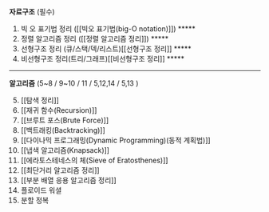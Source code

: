 **자료구조** (필수)


1. 빅 오 표기법 정리 ([[빅오 표기법(big-O notation)]]) \*\*\*\*\*
2. 정렬 알고리즘 정리 ([[정렬 알고리즘 정리]]) \*\*\*\*\*
3. 선형구조 정리 (큐/스택/덱/리스트)[[선형구조 정리]] \*\*\*\*\*
4. 비선형구조 정리(트리/그래프)[[비선형구조 정리]] \*\*\*\*\*

---
**알고리즘** (5~8 / 9~10 / 11 / 5,12,14 / 5,13 )


5. [[탐색 정리]] 
6. [[재귀 함수(Recursion)]] 
7. [[브루트 포스(Brute Force)]] 
8. [[백트래킹(Backtracking)]] 
9. [[다이나믹 프로그래밍(Dynamic Programming)(동적 계획법)]] 
10. [[냅색 알고리즘(Knapsack)]] 
11. [[에라토스테네스의 체(Sieve of Eratosthenes)]] 
12. [[최단거리 알고리즘 정리]] 
13. [[부분 배열 응용 알고리즘 정리]] 
14. 플로이드 워셜
15. 분할 정복




